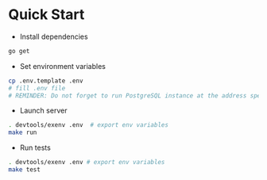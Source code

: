 # Quick Start

* Install dependencies

```bash
go get
```

* Set environment variables

```bash
cp .env.template .env
# fill .env file
# REMINDER: Do not forget to run PostgreSQL instance at the address specified using the environment variables
```

* Launch server

```bash
. devtools/exenv .env  # export env variables
make run
```

* Run tests

```bash
. devtools/exenv .env # export env variables
make test
```

